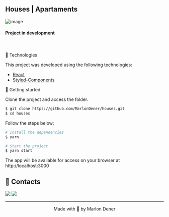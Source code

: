 <h2>Houses | Apartaments</h2>

![image](https://user-images.githubusercontent.com/70349830/123500314-a1128400-d613-11eb-8f0b-59e5c0e10d2d.png)

<h4>
Project in development 
</h4>
<br>

<br>
🧪 Technologies

This project was developed using the following technologies:

- [React](https://reactjs.org)
- [Styled-Components](https://styled-components.com/)

🚀 Getting started

Clone the project and access the folder.

```bash
$ git clone https://github.com/MarlonDener/houses.git
$ cd houses
```

Follow the steps below:
```bash
# Install the dependencies
$ yarn

# Start the project
$ yarn start
```
The app will be available for access on your browser at http://localhost:3000

## 📝 Contacts

 [![](https://camo.githubusercontent.com/a493f6833f99fb3c85788d6d9305e6b7a42b838e5ee5d138fd9a8214a7e77472/68747470733a2f2f696d672e736869656c64732e696f2f62616467652f6c696e6b6564696e2d2532333030373742352e7376673f267374796c653d666f722d7468652d6261646765266c6f676f3d6c696e6b6564696e266c6f676f436f6c6f723d7768697465)](https://www.linkedin.com/in/marlon-dener-672546158/) [![](https://camo.githubusercontent.com/01f96a3cbcc63f66c762dbd1531643cbd83dcb9ab9d0f2ba580444341e305b02/68747470733a2f2f696d672e736869656c64732e696f2f62616467652f676d61696c2d4431343833363f267374796c653d666f722d7468652d6261646765266c6f676f3d676d61696c266c6f676f436f6c6f723d7768697465)](mailto:marlondener01@gmail.com)

---

<p align="center">Made with 💜 by Marlon Dener</p>
